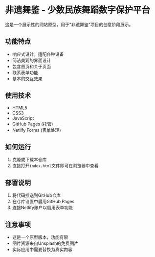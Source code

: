 # 非遗舞鉴 - 少数民族舞蹈数字保护平台

这是一个展示性的网站原型，用于"非遗舞鉴"项目的创意阶段展示。

## 功能特点

- 响应式设计，适配各种设备
- 简洁美观的界面设计
- 包含首页和关于页面
- 联系表单功能
- 基本的交互效果

## 使用技术

- HTML5
- CSS3
- JavaScript
- GitHub Pages (托管)
- Netlify Forms (表单处理)

## 如何运行

1. 克隆或下载本仓库
2. 直接打开`index.html`文件即可在浏览器中查看

## 部署说明

1. 将代码推送到GitHub仓库
2. 在仓库设置中启用GitHub Pages
3. 连接Netlify账户以启用表单功能

## 注意事项

- 这是一个原型版本，功能有限
- 图片资源来自Unsplash的免费图片
- 实际应用中需要替换为真实内容